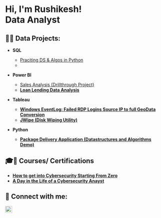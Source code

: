 <h1>Hi, I'm Rushikesh! <br/><a> Data Analyst</a>

<h2>👨‍💻 Data Projects:</h2>

- <b>SQL</b>
  - [Praciting DS & Algos in Python](https://github.com/joshmadakor1/Algorithms-Practice)
  - 
- <b>Power BI</b>
  - [Sales Analysis (Drillthrough Project)](https://github.com/Rushikeshvmane/Sales-Analysis-Drillthrough-Project-/blob/main/README.md) <b></i>
  -  [Loan Lending Data Analysis ](https://github.com/Rushikeshvmane/Loan-Lending-Data-Analysis/blob/main/README.md) <b></i>                                       
- <b>Tableau</b>
  - [Windows EventLog: Failed RDP Logins Source IP to full GeoData Conversion](https://github.com/joshmadakor1/Sentinel-Lab)
  - [JWipe (Disk Wiping Utility)](https://github.com/joshmadakor1/Jwipe.PowerShell)

- <b>Python</b>
  - [Package Delivery Application (Datastructures and Algorithms Demo)](https://github.com/joshmadakor1/Package-Delivery-Pathfinding-Algorithm)

<h2>🎓📜 Courses/ Certifications</h2>

- [How to get into Cybersecurity Starting From Zero](https://www.youtube.com/watch?v=a83ASGn_V_s)
- [A Day in the Life of a Cybersecurity Anayst](https://www.youtube.com/watch?v=uHy3oM7NnoU)

<h2> 🤳 Connect with me:</h2>


[<img align="left" alt="manerushikesh | LinkedIn" width="22px" src="https://cdn.jsdelivr.net/npm/simple-icons@v3/icons/linkedin.svg" />][linkedin]


[linkedin]: https://www.linkedin.com/in/manerushikesh/

